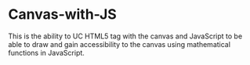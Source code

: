 # Canvas-with-JS

This is the ability to UC HTML5 tag with the canvas and JavaScript to be able to draw and gain accessibility to the canvas using mathematical functions in JavaScript.
